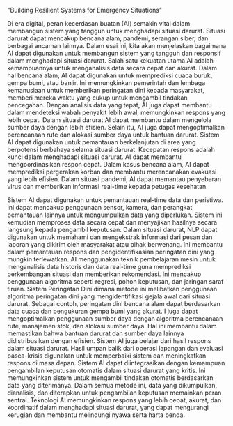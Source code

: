 "Building Resilient Systems for Emergency Situations"

Di era digital, peran kecerdasan buatan (AI) semakin vital dalam membangun sistem yang tangguh untuk menghadapi situasi darurat. Situasi darurat dapat mencakup bencana alam, pandemi, serangan siber, dan berbagai ancaman lainnya. Dalam esai ini, kita akan menjelaskan bagaimana AI dapat digunakan untuk membangun sistem yang tangguh dan responsif dalam menghadapi situasi darurat. Salah satu kekuatan utama AI adalah kemampuannya untuk menganalisis data secara cepat dan akurat. Dalam hal bencana alam, AI dapat digunakan untuk memprediksi cuaca buruk, gempa bumi, atau banjir. Ini memungkinkan pemerintah dan lembaga kemanusiaan untuk memberikan peringatan dini kepada masyarakat, memberi mereka waktu yang cukup untuk mengambil tindakan pencegahan. Dengan analisis data yang tepat, AI juga dapat membantu dalam mendeteksi wabah penyakit lebih awal, memungkinkan respons yang lebih cepat. Dalam situasi darurat AI dapat membantu dalam mengelola sumber daya dengan lebih efisien. Selain itu, AI juga dapat mengoptimalkan perencanaan rute dan alokasi sumber daya untuk bantuan darurat. Sistem AI dapat digunakan untuk pemantauan berkelanjutan di area yang berpotensi berbahaya selama situasi darurat. Kecepatan respons adalah kunci dalam menghadapi situasi darurat. AI dapat membantu mengoordinasikan respon cepat. Dalam kasus bencana alam, AI dapat memprediksi pergerakan korban dan membantu merencanakan evakuasi yang lebih efisien. Dalam situasi pandemi, AI dapat memantau penyebaran virus dan memberikan informasi real-time kepada petugas kesehatan.

Sistem AI dapat digunakan untuk pemantauan real-time data dan peristiwa. Ini dapat mencakup penggunaan sensor, kamera, dan perangkat pemantauan lainnya untuk mengumpulkan data yang diperlukan. Sistem ini kemudian memproses data secara cepat dan menyajikan hasilnya secara langsung kepada pengambil keputusan. Dalam situasi darurat, NLP dapat digunakan untuk memahami dan mengekstrak informasi dari pesan dan laporan yang dikirim oleh masyarakat atau pihak berwenang. Ini membantu dalam pemantauan respons dan pengidentifikasian peringatan dini yang mungkin terlewatkan. AI menggunakan teknik pembelajaran mesin untuk menganalisis data historis dan data real-time guna memprediksi perkembangan situasi dan memberikan rekomendasi. Ini mencakup penggunaan algoritma seperti regresi, pohon keputusan, dan jaringan saraf tiruan. Sistem Peringatan Dini dimana metode ini melibatkan penggunaan algoritma peringatan dini yang mengidentifikasi gejala awal dari situasi darurat. Sebagai contoh, peringatan dini bencana alam dapat berdasarkan data cuaca dan pengukuran gempa bumi yang akurat. I juga dapat mengoptimalkan penggunaan sumber daya dengan algoritma perencanaan rute, manajemen stok, dan alokasi sumber daya. Hal ini membantu dalam memastikan bahwa bantuan darurat dan sumber daya lainnya didistribusikan dengan efisien. Sistem AI juga belajar dari hasil respons dalam situasi darurat. Hasil umpan balik dari operasi lapangan dan evaluasi pasca-krisis digunakan untuk memperbaiki sistem dan meningkatkan respons di masa depan. Sistem AI dapat diintegrasikan dengan kemampuan pengambilan keputusan otomatis dalam situasi darurat yang kritis. Ini memungkinkan sistem untuk mengambil tindakan otomatis berdasarkan data yang diterimanya. Dalam semua metode ini, data yang dikumpulkan, dianalisis, dan diterapkan untuk pengambilan keputusan memainkan peran sentral. Teknologi AI memungkinkan respons yang lebih cepat, akurat, dan koordinatif dalam menghadapi situasi darurat, yang dapat mengurangi kerugian dan membantu melindungi nyawa serta harta benda.
